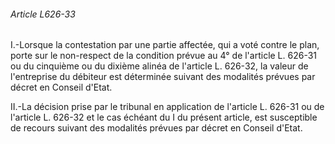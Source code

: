 ###### Article L626-33

I.-Lorsque la contestation par une partie affectée, qui a voté contre le plan, porte sur le non-respect de la condition prévue au 4° de l'article L. 626-31 ou du cinquième ou du dixième alinéa de l'article L. 626-32, la valeur de l'entreprise du débiteur est déterminée suivant des modalités prévues par décret en Conseil d'Etat.

II.-La décision prise par le tribunal en application de l'article L. 626-31 ou de l'article L. 626-32 et le cas échéant du I du présent article, est susceptible de recours suivant des modalités prévues par décret en Conseil d'Etat.

